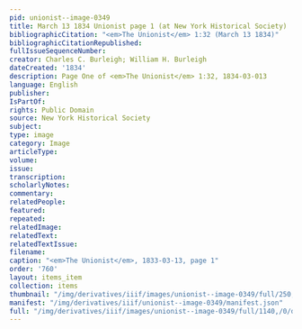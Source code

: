 ```yaml
---
pid: unionist--image-0349
title: March 13 1834 Unionist page 1 (at New York Historical Society)
bibliographicCitation: "<em>The Unionist</em> 1:32 (March 13 1834)"
bibliographicCitationRepublished: 
fullIssueSequenceNumber: 
creator: Charles C. Burleigh; William H. Burleigh
dateCreated: '1834'
description: Page One of <em>The Unionist</em> 1:32, 1834-03-013
language: English
publisher: 
IsPartOf: 
rights: Public Domain
source: New York Historical Society
subject: 
type: image
category: Image
articleType: 
volume: 
issue: 
transcription: 
scholarlyNotes: 
commentary: 
relatedPeople: 
featured: 
repeated: 
relatedImage: 
relatedText: 
relatedTextIssue: 
filename: 
caption: "<em>The Unionist</em>, 1833-03-13, page 1"
order: '760'
layout: items_item
collection: items
thumbnail: "/img/derivatives/iiif/images/unionist--image-0349/full/250,/0/default.jpg"
manifest: "/img/derivatives/iiif/unionist--image-0349/manifest.json"
full: "/img/derivatives/iiif/images/unionist--image-0349/full/1140,/0/default.jpg"
---
```

